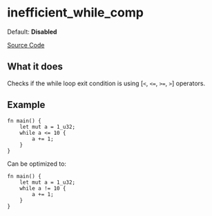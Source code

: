 # inefficient_while_comp

Default: **Disabled**

[Source Code](https://github.com/software-mansion/cairo-lint/tree/main/src/lints/performance/inefficient_while_comp.rs#L37)

## What it does

Checks if the while loop exit condition is using [`<`, `<=`, `>=`, `>`] operators.

## Example

```cairo
fn main() {
    let mut a = 1_u32;
    while a <= 10 {
        a += 1;
    }
}
```

Can be optimized to:

```cairo
fn main() {
    let mut a = 1_u32;
    while a != 10 {
        a += 1;
    }
}
```
